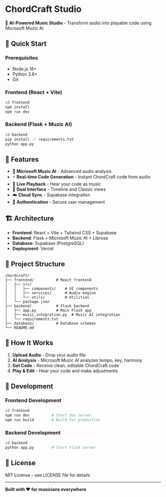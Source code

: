 # ChordCraft Studio

🎵 **AI-Powered Music Studio** - Transform audio into playable code using Microsoft Muzic AI

## 🚀 Quick Start

### Prerequisites
- Node.js 18+ 
- Python 3.8+
- Git

### Frontend (React + Vite)
```bash
cd frontend
npm install
npm run dev
```

### Backend (Flask + Muzic AI)
```bash
cd backend
pip install -r requirements.txt
python app.py
```

## 🎯 Features

- 🧠 **Microsoft Muzic AI** - Advanced audio analysis
- ⚡ **Real-time Code Generation** - Instant ChordCraft code from audio
- 🎹 **Live Playback** - Hear your code as music
- 📱 **Dual Interface** - Timeline and Classic views
- ☁️ **Cloud Sync** - Supabase integration
- 🔐 **Authentication** - Secure user management

## 🏗️ Architecture

- **Frontend**: React + Vite + Tailwind CSS + Supabase
- **Backend**: Flask + Microsoft Muzic AI + Librosa
- **Database**: Supabase (PostgreSQL)
- **Deployment**: Vercel

## 📁 Project Structure

```
chordcraft/
├── frontend/          # React frontend
│   ├── src/
│   │   ├── components/    # UI components
│   │   ├── services/      # Audio engine
│   │   └── utils/         # Utilities
│   └── package.json
├── backend/           # Flask backend
│   ├── app.py         # Main Flask app
│   ├── muzic_integration.py  # Muzic AI integration
│   └── requirements.txt
├── database/          # Database schemas
└── README.md
```

## 🎵 How It Works

1. **Upload Audio** - Drop your audio file
2. **AI Analysis** - Microsoft Muzic AI analyzes tempo, key, harmony
3. **Get Code** - Receive clean, editable ChordCraft code
4. **Play & Edit** - Hear your code and make adjustments

## 🔧 Development

### Frontend Development
```bash
cd frontend
npm run dev          # Start dev server
npm run build        # Build for production
```

### Backend Development
```bash
cd backend
python app.py        # Start Flask server
```

## 📄 License

MIT License - see LICENSE file for details

---

**Built with ❤️ for musicians everywhere**